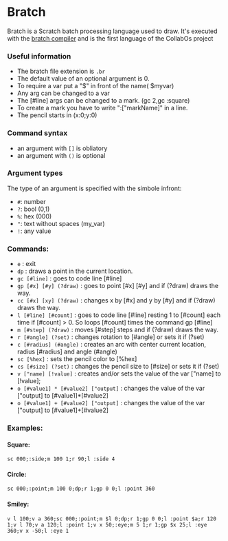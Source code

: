 # Bratch 
Bratch is a Scratch batch processing language used to draw. It's executed with the [bratch compiler](https://scratch.mit.edu/projects/409152297/) and is the first language of the CollabOs project
### Useful information
- The bratch file extension is ``.br``
- The default value of an optional argument is 0. 
- To require a var put a "$" in front of the name( $myvar) 
- Any arg can be changed to a var
- The [#line] args can be changed to a mark. (gc 2,gc :square)
- To create a mark you have to write ":["markName]" in a line.
- The pencil starts in (x:0;y:0)
### Command syntax
- an argument with ``[]`` is obliatory 
- an argument with ``()`` is optional
### Argument types
The type of an argument is specified with the simbole infront:
- ``#``: number
- ``?``: bool (0,1)
- ``%``: hex (000)
- ``"``: text without spaces (my_var)
- ``!``: any value
### Commands:
-  ``e`` : exit
-  ``dp`` : draws a point in the current location.
-  ``gc [#line]`` : goes to code line [#line]
-  ``gp [#x] [#y] (?draw)`` : goes to point [#x] [#y] and if (?draw) draws the way.
-  ``cc [#x] [xy] (?draw)`` : changes x by [#x] and y by [#y] and if (?draw) draws the way.
-  ``l [#line] [#count]`` : goes to code line [#line] resting 1 to [#count] each time if [#count] > 0. So loops [#count] times the command gp [#line]
-  ``m [#step] (?draw)`` : moves [#step] steps and if (?draw) draws the way.
-  ``r [#angle] (?set)`` : changes rotation to [#angle] or sets it if (?set) 
-  ``c [#radius] (#angle)`` : creates an arc with center current location, radius [#radius] and angle (#angle)  
-  ``sc [%hex]`` : sets the pencil color to [%hex]
-  ``cs [#size] (?set)`` : changes the pencil size to [#size] or sets it if (?set)
-  ``v ["name] [!value]`` : creates and/or sets the value of the var ["name]  to [!value];
-  ``o [#value1] * [#value2] ["output]`` : changes the value of the var ["output] to [#value1]*[#value2]
-  ``o [#value1] + [#value2] ["output]`` : changes the value of the var ["output] to [#value1]+[#value2]


### Examples:
#### Square:
```
sc 000;:side;m 100 1;r 90;l :side 4
```
#### Circle:
```
sc 000;:point;m 100 0;dp;r 1;gp 0 0;l :point 360
```
#### Smiley: 
```
v l 100;v a 360;sc 000;:point;m $l 0;dp;r 1;gp 0 0;l :point $a;r 120 1;v l 70;v a 120;l :point 1;v x 50;:eye;m 5 1;r 1;gp $x 25;l :eye 360;v x -50;l :eye 1
```
